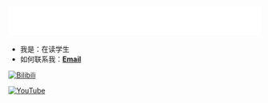 <div align="center">


![my](./img/readme-typing-svg.herokuapp.svg)


</div>

- 我是：在读学生
- 如何联系我：**[Email](awuquren@gmail.com)**

[![Bilibili](https://img.shields.io/badge/Bilibili-unqit-blue)](https://space.bilibili.com/1980595138)

[![YouTube](https://img.shields.io/badge/YouTube-unqit-blue)](https://www.youtube.com/channel/UCnN7LWL_lPvQhYq1pfeHEIA)
